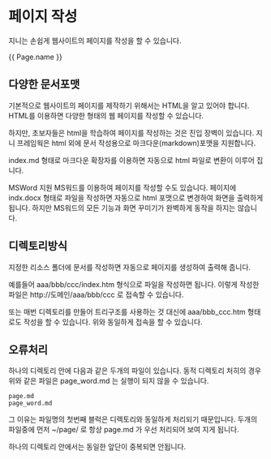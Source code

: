 # 페이지 작성
지니는 손쉽게 웹사이트의 페이지를 작성을 할 수 있습니다.

{{ Page.name }}

## 다양한 문서포맷
기본적으로 웹사이트의 페이지를 제작하기 위해서는 HTML을 알고 있어야 합니다. 
HTML를 이용하면 다양한 형태의 웹 페이지를 작성할 수 있습니다.

하지만, 초보자들은 html을 학습하여 페이지를 작성하는 것은 진입 장벽이 있습니다.
지니 프레임웍은 html 외에 문서 작성용으로 마크다운(markdown)포맷을 지원합니다.

index.md 형태로 마크다운 확장자를 이용하면 자동으로 html 파일로 변환이 이루어 집니다.

MSWord 지원
MS워드를 이용하여 페이지를 작성할 수도 있습니다. 
페이지에 indx.docx 형태로 파일을 작성하면 자동으로 html 포맷으로 변경하여 화면을 출력하게 됩니다.
하지만 MS워드의 모든 기능과 화면 꾸미기가 완벽하게 동작을 하지는 않습니다.

## 디렉토리방식
지정한 리소스 폴더에 문서를 작성하면 자동으로 페이지를 생성하여 출력해 줍니다.

예를들어 aaa/bbb/ccc/index.htm 형식으로 파일을 작성하면 됩니다. 이렇게 작성한 파일은 
http://도메인/aaa/bbb/ccc 로 접속할 수 있습니다.

또는 매번 디렉토리를 만들어 트리구조를 사용하는 것 대신에
aaa/bbb_ccc.htm 형태로도 작성을 할 수 있습니다. 위와 동일하게 접속을 할 수 있습니다.


## 오류처리

하나의 디렉토리 안에 다음과 같은 두개의 파일이 있습니다. 동적 디렉토리 처히의 경우 위와 같은 파일은
page_word.md 는 실행이 되지 않을 수 있습니다. 
```
page.md
page_word.md
```

그 이유는 파일명의 첫번째 블럭은 디렉토리와 동일하게 처리되기 때문입니다. 두개의 파일중에 먼저 ~/page/ 로
항상 page.md 가 우선 처리되어 보여 지게 됩니다.

하나의 디렉토리 안에서는 동일한 앞단이 중복되면 안됩니다.



